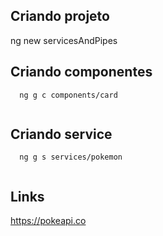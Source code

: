 ## Criando projeto 
  ng new servicesAndPipes

## Criando componentes
```
  ng g c components/card
  
```

## Criando service
```
  ng g s services/pokemon
  
```

## Links
https://pokeapi.co
